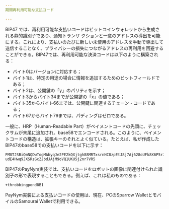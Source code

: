 ```yaml
---
期間再利用可能な支払コード

---
```

BIP47 では、再利用可能な支払いコードはビットコインウォレットから生成される静的識別子であり、通知トランザ クションと一意のアドレスの導出を可能にする。これにより、支払いのたびに新しい未使用のアドレスを手動で導出して送信することなく、プライバシーの損失につながるアドレスの再利用を回避することができる。BIP47では、再利用可能な決済コードは以下のように構築される：


- バイト0はバージョンに対応する；
- バイト1は、特定の用途の場合に情報を追加するためのビットフィールドである；
- バイト2は、公開鍵の「y」のパリティを示す；
- バイト3からバイト34までが公開鍵の「x」の値である；
- バイト35からバイト66までは、公開鍵に関連するチェーン・コードである；
- バイト67からバイト79までは、パディングはゼロである。

一般に、HRP（Human-Readable Part）がペイメントコードの先頭に、チェックサムが末尾に追加され、base58でエンコードされる。このように、ペイメントコードの構造は、拡張キーのそれとよく似ている。たとえば、私が作成したBIP47のbase58での支払いコードを以下に示す：

```text
PM8TJSBiQmNQDwTogMAbyqJe2PE2kQXjtgh88MRTxsrnHC8zpEtJ8j7Aj628oUFk8X6P5rJ7P5qD
udE4Hwq9JXSRzGcZJbdJAjM9oVQ1UKU5j2nr7VR5
```

BIP47のPayNym実装では、支払いコードをロボットの画像に関連付けられた識別子の形で表現することもできる。例えば、これは私のものである：

```text
+throbbingpond8B1
```

PayNym実装による支払いコードの使用は、現在、PCのSparrow WalletとモバイルのSamourai Walletで利用できる。